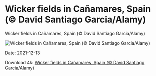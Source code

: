 # Wicker fields in Cañamares, Spain (© David Santiago Garcia/Alamy)

Wicker fields in Cañamares, Spain (© David Santiago Garcia/Alamy)

![Wicker fields in Cañamares, Spain (© David Santiago Garcia/Alamy)](https://bing.com/th?id=OHR.WickerCultivation_EN-US0445418085_UHD.jpg&w=1024&h=576)

Date: 2021-12-13

Download 4k: [Wicker fields in Cañamares, Spain (© David Santiago Garcia/Alamy)](https://bing.com/th?id=OHR.WickerCultivation_EN-US0445418085_UHD.jpg)

